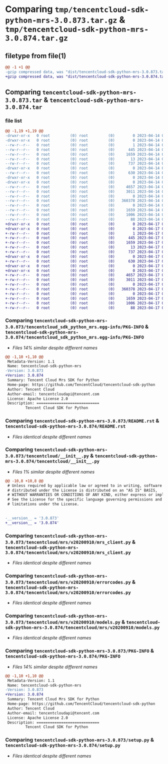 # Comparing `tmp/tencentcloud-sdk-python-mrs-3.0.873.tar.gz` & `tmp/tencentcloud-sdk-python-mrs-3.0.874.tar.gz`

## filetype from file(1)

```diff
@@ -1 +1 @@
-gzip compressed data, was "dist/tencentcloud-sdk-python-mrs-3.0.873.tar", last modified: Fri Apr 14 00:48:13 2023, max compression
+gzip compressed data, was "dist/tencentcloud-sdk-python-mrs-3.0.874.tar", last modified: Mon Apr 17 00:35:15 2023, max compression
```

## Comparing `tencentcloud-sdk-python-mrs-3.0.873.tar` & `tencentcloud-sdk-python-mrs-3.0.874.tar`

### file list

```diff
@@ -1,19 +1,19 @@
-drwxr-xr-x   0 root         (0) root         (0)        0 2023-04-14 00:48:13.000000 tencentcloud-sdk-python-mrs-3.0.873/
-drwxr-xr-x   0 root         (0) root         (0)        0 2023-04-14 00:48:13.000000 tencentcloud-sdk-python-mrs-3.0.873/tencentcloud_sdk_python_mrs.egg-info/
--rw-r--r--   0 root         (0) root         (0)        1 2023-04-14 00:48:13.000000 tencentcloud-sdk-python-mrs-3.0.873/tencentcloud_sdk_python_mrs.egg-info/dependency_links.txt
--rw-r--r--   0 root         (0) root         (0)      445 2023-04-14 00:48:13.000000 tencentcloud-sdk-python-mrs-3.0.873/tencentcloud_sdk_python_mrs.egg-info/SOURCES.txt
--rw-r--r--   0 root         (0) root         (0)     1659 2023-04-14 00:48:13.000000 tencentcloud-sdk-python-mrs-3.0.873/tencentcloud_sdk_python_mrs.egg-info/PKG-INFO
--rw-r--r--   0 root         (0) root         (0)       13 2023-04-14 00:48:13.000000 tencentcloud-sdk-python-mrs-3.0.873/tencentcloud_sdk_python_mrs.egg-info/top_level.txt
--rw-r--r--   0 root         (0) root         (0)      737 2023-04-14 00:48:13.000000 tencentcloud-sdk-python-mrs-3.0.873/README.rst
-drwxr-xr-x   0 root         (0) root         (0)        0 2023-04-14 00:48:13.000000 tencentcloud-sdk-python-mrs-3.0.873/tencentcloud/
--rw-r--r--   0 root         (0) root         (0)      630 2023-04-14 00:48:13.000000 tencentcloud-sdk-python-mrs-3.0.873/tencentcloud/__init__.py
-drwxr-xr-x   0 root         (0) root         (0)        0 2023-04-14 00:48:13.000000 tencentcloud-sdk-python-mrs-3.0.873/tencentcloud/mrs/
-drwxr-xr-x   0 root         (0) root         (0)        0 2023-04-14 00:48:13.000000 tencentcloud-sdk-python-mrs-3.0.873/tencentcloud/mrs/v20200910/
--rw-r--r--   0 root         (0) root         (0)     4657 2023-04-14 00:48:13.000000 tencentcloud-sdk-python-mrs-3.0.873/tencentcloud/mrs/v20200910/mrs_client.py
--rw-r--r--   0 root         (0) root         (0)     3011 2023-04-14 00:48:13.000000 tencentcloud-sdk-python-mrs-3.0.873/tencentcloud/mrs/v20200910/errorcodes.py
--rw-r--r--   0 root         (0) root         (0)        0 2023-04-14 00:48:13.000000 tencentcloud-sdk-python-mrs-3.0.873/tencentcloud/mrs/v20200910/__init__.py
--rw-r--r--   0 root         (0) root         (0)   360378 2023-04-14 00:48:13.000000 tencentcloud-sdk-python-mrs-3.0.873/tencentcloud/mrs/v20200910/models.py
--rw-r--r--   0 root         (0) root         (0)        0 2023-04-14 00:48:13.000000 tencentcloud-sdk-python-mrs-3.0.873/tencentcloud/mrs/__init__.py
--rw-r--r--   0 root         (0) root         (0)     1659 2023-04-14 00:48:13.000000 tencentcloud-sdk-python-mrs-3.0.873/PKG-INFO
--rw-r--r--   0 root         (0) root         (0)     1006 2023-04-14 00:48:13.000000 tencentcloud-sdk-python-mrs-3.0.873/setup.py
--rw-r--r--   0 root         (0) root         (0)       88 2023-04-14 00:48:13.000000 tencentcloud-sdk-python-mrs-3.0.873/setup.cfg
+drwxr-xr-x   0 root         (0) root         (0)        0 2023-04-17 00:35:15.000000 tencentcloud-sdk-python-mrs-3.0.874/
+drwxr-xr-x   0 root         (0) root         (0)        0 2023-04-17 00:35:15.000000 tencentcloud-sdk-python-mrs-3.0.874/tencentcloud_sdk_python_mrs.egg-info/
+-rw-r--r--   0 root         (0) root         (0)        1 2023-04-17 00:35:15.000000 tencentcloud-sdk-python-mrs-3.0.874/tencentcloud_sdk_python_mrs.egg-info/dependency_links.txt
+-rw-r--r--   0 root         (0) root         (0)      445 2023-04-17 00:35:15.000000 tencentcloud-sdk-python-mrs-3.0.874/tencentcloud_sdk_python_mrs.egg-info/SOURCES.txt
+-rw-r--r--   0 root         (0) root         (0)     1659 2023-04-17 00:35:15.000000 tencentcloud-sdk-python-mrs-3.0.874/tencentcloud_sdk_python_mrs.egg-info/PKG-INFO
+-rw-r--r--   0 root         (0) root         (0)       13 2023-04-17 00:35:15.000000 tencentcloud-sdk-python-mrs-3.0.874/tencentcloud_sdk_python_mrs.egg-info/top_level.txt
+-rw-r--r--   0 root         (0) root         (0)      737 2023-04-17 00:35:15.000000 tencentcloud-sdk-python-mrs-3.0.874/README.rst
+drwxr-xr-x   0 root         (0) root         (0)        0 2023-04-17 00:35:15.000000 tencentcloud-sdk-python-mrs-3.0.874/tencentcloud/
+-rw-r--r--   0 root         (0) root         (0)      630 2023-04-17 00:35:15.000000 tencentcloud-sdk-python-mrs-3.0.874/tencentcloud/__init__.py
+drwxr-xr-x   0 root         (0) root         (0)        0 2023-04-17 00:35:15.000000 tencentcloud-sdk-python-mrs-3.0.874/tencentcloud/mrs/
+drwxr-xr-x   0 root         (0) root         (0)        0 2023-04-17 00:35:15.000000 tencentcloud-sdk-python-mrs-3.0.874/tencentcloud/mrs/v20200910/
+-rw-r--r--   0 root         (0) root         (0)     4657 2023-04-17 00:35:15.000000 tencentcloud-sdk-python-mrs-3.0.874/tencentcloud/mrs/v20200910/mrs_client.py
+-rw-r--r--   0 root         (0) root         (0)     3011 2023-04-17 00:35:15.000000 tencentcloud-sdk-python-mrs-3.0.874/tencentcloud/mrs/v20200910/errorcodes.py
+-rw-r--r--   0 root         (0) root         (0)        0 2023-04-17 00:35:15.000000 tencentcloud-sdk-python-mrs-3.0.874/tencentcloud/mrs/v20200910/__init__.py
+-rw-r--r--   0 root         (0) root         (0)   360378 2023-04-17 00:35:15.000000 tencentcloud-sdk-python-mrs-3.0.874/tencentcloud/mrs/v20200910/models.py
+-rw-r--r--   0 root         (0) root         (0)        0 2023-04-17 00:35:15.000000 tencentcloud-sdk-python-mrs-3.0.874/tencentcloud/mrs/__init__.py
+-rw-r--r--   0 root         (0) root         (0)     1659 2023-04-17 00:35:15.000000 tencentcloud-sdk-python-mrs-3.0.874/PKG-INFO
+-rw-r--r--   0 root         (0) root         (0)     1006 2023-04-17 00:35:15.000000 tencentcloud-sdk-python-mrs-3.0.874/setup.py
+-rw-r--r--   0 root         (0) root         (0)       88 2023-04-17 00:35:15.000000 tencentcloud-sdk-python-mrs-3.0.874/setup.cfg
```

### Comparing `tencentcloud-sdk-python-mrs-3.0.873/tencentcloud_sdk_python_mrs.egg-info/PKG-INFO` & `tencentcloud-sdk-python-mrs-3.0.874/tencentcloud_sdk_python_mrs.egg-info/PKG-INFO`

 * *Files 14% similar despite different names*

```diff
@@ -1,10 +1,10 @@
 Metadata-Version: 1.1
 Name: tencentcloud-sdk-python-mrs
-Version: 3.0.873
+Version: 3.0.874
 Summary: Tencent Cloud Mrs SDK for Python
 Home-page: https://github.com/TencentCloud/tencentcloud-sdk-python
 Author: Tencent Cloud
 Author-email: tencentcloudapi@tencent.com
 License: Apache License 2.0
 Description: ============================
         Tencent Cloud SDK for Python
```

### Comparing `tencentcloud-sdk-python-mrs-3.0.873/README.rst` & `tencentcloud-sdk-python-mrs-3.0.874/README.rst`

 * *Files identical despite different names*

### Comparing `tencentcloud-sdk-python-mrs-3.0.873/tencentcloud/__init__.py` & `tencentcloud-sdk-python-mrs-3.0.874/tencentcloud/__init__.py`

 * *Files 1% similar despite different names*

```diff
@@ -10,8 +10,8 @@
 # Unless required by applicable law or agreed to in writing, software
 # distributed under the License is distributed on an "AS IS" BASIS,
 # WITHOUT WARRANTIES OR CONDITIONS OF ANY KIND, either express or implied.
 # See the License for the specific language governing permissions and
 # limitations under the License.
 
 
-__version__ = '3.0.873'
+__version__ = '3.0.874'
```

### Comparing `tencentcloud-sdk-python-mrs-3.0.873/tencentcloud/mrs/v20200910/mrs_client.py` & `tencentcloud-sdk-python-mrs-3.0.874/tencentcloud/mrs/v20200910/mrs_client.py`

 * *Files identical despite different names*

### Comparing `tencentcloud-sdk-python-mrs-3.0.873/tencentcloud/mrs/v20200910/errorcodes.py` & `tencentcloud-sdk-python-mrs-3.0.874/tencentcloud/mrs/v20200910/errorcodes.py`

 * *Files identical despite different names*

### Comparing `tencentcloud-sdk-python-mrs-3.0.873/tencentcloud/mrs/v20200910/models.py` & `tencentcloud-sdk-python-mrs-3.0.874/tencentcloud/mrs/v20200910/models.py`

 * *Files identical despite different names*

### Comparing `tencentcloud-sdk-python-mrs-3.0.873/PKG-INFO` & `tencentcloud-sdk-python-mrs-3.0.874/PKG-INFO`

 * *Files 14% similar despite different names*

```diff
@@ -1,10 +1,10 @@
 Metadata-Version: 1.1
 Name: tencentcloud-sdk-python-mrs
-Version: 3.0.873
+Version: 3.0.874
 Summary: Tencent Cloud Mrs SDK for Python
 Home-page: https://github.com/TencentCloud/tencentcloud-sdk-python
 Author: Tencent Cloud
 Author-email: tencentcloudapi@tencent.com
 License: Apache License 2.0
 Description: ============================
         Tencent Cloud SDK for Python
```

### Comparing `tencentcloud-sdk-python-mrs-3.0.873/setup.py` & `tencentcloud-sdk-python-mrs-3.0.874/setup.py`

 * *Files identical despite different names*

